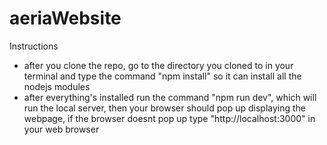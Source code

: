 # aeriaWebsite
Instructions
- after you clone the repo, go to the directory you cloned to in your terminal and type the command "npm install" so it can install all the nodejs modules
- after everything's installed run the command "npm run dev", which will run the local server, then your browser should pop up displaying the webpage, if the browser doesnt pop up type "http://localhost:3000" in your web browser